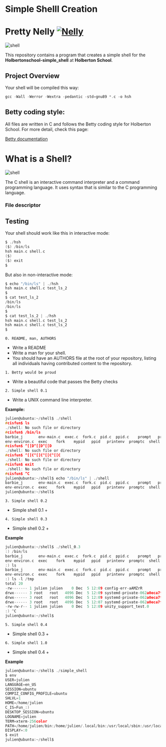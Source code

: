  # Simple Shelll Creation

# Pretty Nelly [![Nelly](https://cdn.jsdelivr.net/gh/sindresorhus/awesome@d7305f38d29fed78fa85652e3a63e154dd8e8829/media/badge.svg)](https://github.com/sindresorhus/awesome#readme)


![shell](https://cdn-media-1.freecodecamp.org/images/lZYW9AXx3yncn8AKjXfSfJIfxdjmvclgvIy7)

This repository  contains a program that creates a simple shell for the **Holbertonschool-simple_shell** at **Holberton School**.


## Project Overview
Your shell will be compiled this way:

```c
gcc -Wall -Werror -Wextra -pedantic -std=gnu89 *.c -o hsh
```

## Betty coding style:

All files are written in C and follows the Betty coding style for Holberton School. For more detail, check this page:

[Betty documentation](https://github.com/alx-tools/Betty/wiki)

# What is a Shell?

![shell](https://miro.medium.com/v2/resize:fit:1200/format:webp/0*lUVCVsOZdXA45mGy.gif)


The C shell is an interactive command interpreter and a command programming language. It uses syntax that is similar to the C programming language.

### File descriptor

## Testing

Your shell should work like this in interactive mode:

```c
$ ./hsh
($) /bin/ls
hsh main.c shell.c
($)
($) exit
$
```

But also in non-interactive mode:

```c
$ echo "/bin/ls" | ./hsh
hsh main.c shell.c test_ls_2
$
$ cat test_ls_2
/bin/ls
/bin/ls
$
$ cat test_ls_2 | ./hsh
hsh main.c shell.c test_ls_2
hsh main.c shell.c test_ls_2
$
```

`0. README, man, AUTHORS`

* Write a README
* Write a man for your shell.
* You should have an AUTHORS file at the root of your repository, listing all individuals having contributed content to the repository.

`1. Betty would be proud`

* Write a beautiful code that passes the Betty checks

`2. Simple shell 0.1`

* Write a UNIX command line interpreter.

**Example:**

```c
julien@ubuntu:~/shell$ ./shell 
#cisfun$ ls
./shell: No such file or directory
#cisfun$ /bin/ls
barbie_j       env-main.c  exec.c  fork.c  pid.c  ppid.c    prompt   prompt.c  shell.c  stat.c         wait
env-environ.c  exec    fork    mypid   ppid   printenv  promptc  shell     stat test_scripting.sh  wait.c
#cisfun$ ^[[D^[[D^[[D
./shell: No such file or directory
#cisfun$ ^[[C^[[C^[[C^[[C
./shell: No such file or directory
#cisfun$ exit
./shell: No such file or directory
#cisfun$ ^C
julien@ubuntu:~/shell$ echo "/bin/ls" | ./shell
barbie_j       env-main.c  exec.c  fork.c  pid.c  ppid.c    prompt   prompt.c  shell.c  stat.c         wait
env-environ.c  exec    fork    mypid   ppid   printenv  promptc  shell     stat test_scripting.sh  wait.c
julien@ubuntu:~/shell$
```

`3. Simple shell 0.2`

* Simple shell 0.1 +

`4. Simple shell 0.3`

* Simple shell 0.2 +

**Example**

```c
julien@ubuntu:~/shell$ ./shell_0.3
:) /bin/ls
barbie_j       env-main.c  exec.c  fork.c  pid.c  ppid.c    prompt   prompt.c  shell_0.3  stat    test_scripting.sh  wait.c
env-environ.c  exec    fork    mypid   ppid   printenv  promptc  shell     shell.c    stat.c  wait
:) ls
barbie_j       env-main.c  exec.c  fork.c  pid.c  ppid.c    prompt   prompt.c  shell_0.3  stat    test_scripting.sh  wait.c
env-environ.c  exec    fork    mypid   ppid   printenv  promptc  shell     shell.c    stat.c  wait
:) ls -l /tmp 
total 20
-rw------- 1 julien julien    0 Dec  5 12:09 config-err-aAMZrR
drwx------ 3 root   root   4096 Dec  5 12:09 systemd-private-062a0eca7f2a44349733e78cb4abdff4-colord.service-V7DUzr
drwx------ 3 root   root   4096 Dec  5 12:09 systemd-private-062a0eca7f2a44349733e78cb4abdff4-rtkit-daemon.service-ANGvoV
drwx------ 3 root   root   4096 Dec  5 12:07 systemd-private-062a0eca7f2a44349733e78cb4abdff4-systemd-timesyncd.service-CdXUtH
-rw-rw-r-- 1 julien julien    0 Dec  5 12:09 unity_support_test.0
:) ^C
julien@ubuntu:~/shell$
```

`5. Simple shell 0.4`

* Simple shell 0.3 +


`6. Simple shell 1.0`

* Simple shell 0.4 +

**Example**

```c
julien@ubuntu:~/shell$ ./simple_shell
$ env
USER=julien
LANGUAGE=en_US
SESSION=ubuntu
COMPIZ_CONFIG_PROFILE=ubuntu
SHLVL=1
HOME=/home/julien
C_IS=Fun_:)
DESKTOP_SESSION=ubuntu
LOGNAME=julien
TERM=xterm-256color
PATH=/home/julien/bin:/home/julien/.local/bin:/usr/local/sbin:/usr/local/bin:/usr/sbin:/usr/bin:/sbin:/bin:/usr/games:/usr/local/games:/snap/bin
DISPLAY=:0
$ exit
julien@ubuntu:~/shell$
```














